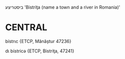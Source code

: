 ביסטריצע
'Bistriţa (name a town and a river in Romania)' 

CENTRAL
========

bístrɩc {ETCP, Mănăștur 47236} 

dɩ bɩ́stricə {ETCP, Bistriţa, 47241}
